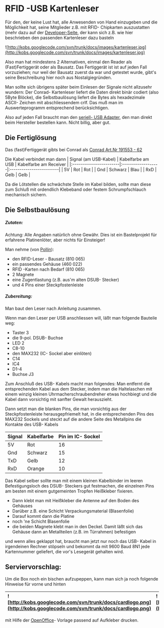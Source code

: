 # RFID -USB Kartenleser #


Für den, der keine Lust hat, alle Anwesenden von Hand einzugeben und die Möglichkeit hat, seine Mitglieder z.B. mit RFID- Chipkarten auszustatten (mehr dazu auf der [Developer-Seite](develop.md), der kann sich z.B. wie hier beschrieben den passenden Kartenleser dazu basteln

![http://kobs.googlecode.com/svn/trunk/docs/images/kartenleser.jpg](http://kobs.googlecode.com/svn/trunk/docs/images/kartenleser.jpg)

Also man hat mindestens 2 Alternativen, einmal den Reader als (Fast)Fertiggerät oder als Bausatz. Das Fertiggerät ist ist auf jeden Fall vorzuziehen; nur weil der Bausatz zuerst da war und getestet wurde, gibt's seine Beschreibung hier noch aus Nostalgiegründen.


Man sollte sich übrigens später beim Einlesen der Signale nicht allzusehr wundern: Der Conrad- Kartenleser liefert die Daten direkt binär codiert (also 5Byte Blöcke), die Selbstbaulösung liefert die Bytes als hexadezimale ASCII- Zeichen mit abschliessendem crlf. Das muß man im Auswerteprogramm entsprechend berücksichtigen.





Also auf jeden Fall braucht man den
[seriell- USB Adapter](http://www.ftdichip.com/Products/EvaluationKits/TTL-232R.htm), den man direkt beim Hersteller bestellen kann. Nicht billig, aber gut.


## Die Fertiglösung ##
Das (fast)Fertiggerät gibts bei Conrad als [Conrad Art.Nr 191553 - 62 ](http://www1.conrad.de/scripts/wgate/zcop_b2c/~flNlc3Npb249UDkwV0dBVEU6Q19BR0FURTE3OjAwMDUuMDBlZi45NjRlNGM1YSZ+aHR0cF9jb250ZW50X2NoYXJzZXQ9aXNvLTg4NTktMSZ+U3RhdGU9NDA2MDczMTQ0====?~template=PCAT_suchergebnis&p_searchstring=191553&p_back_template=&zhmmh_area_kz=62&sp_insert_kz=62&s_haupt_kategorie=&p_page_to_display=DirektSearch&p_load_area=$ROOT&p_artikelbilder_mode=&p_sortopt=&page=&p_catalog_max_results=20#)

Die Kabel verbindet man dann
|  Signal (am USB-Kabel)  |  Kabelfarbe am USB |  Kabelfarbe am Receiver  |
|:------------------------|:-------------------|:-------------------------|
|   5V     |  Rot      |  Rot  |
|   Gnd    |  Schwarz  |  Blau  |
|   RxD    |  Gelb     |  Gelb  |



Da die Lötstellen die schwächste Stelle im Kabel bilden, sollte man diese zum Schluß mit ordendlich Klebeband oder festem Schrumpfschlauch mechanisch sichern.


## Die Selbstbaulösung ##


##### Zutaten: #####

Achtung: Alle Angaben natürlich ohne Gewähr. Dies ist ein Bastelprojekt für erfahrene Platinenlöter, aber nichts für Einsteiger!

Man nehme (von [Pollin](http://www.pollin.de)):
  * den RFID-Leser - Bausatz (810 065)
  * ein passendes Gehäuse (460 022)
  * RFID -Karten nach Bedarf (810 065)
  * 2 Magnete
  * eine Zugentlastung (z.B. aus'm alten DSUB- Stecker)
  * und 4 Pins einer Steckpfostenleiste


##### Zubereitung: #####

Man baut den Leser nach Anleitung zusammen.

Wenn man den Leser per USB anschliessen will, läßt man folgende Bauteile weg:
  * Taster 3
  * die 9-pol. DSUB- Buchse
  * LED 2
  * C8-10
  * den MAX232 (IC- Sockel aber einlöten)
  * C14
  * IC4
  * D1-4
  * Buchse J3


Zum Anschluß des USB- Kabels macht man folgendes: Man entfernt die entsprechenden Kabel aus dem Stecker, indem man die Haltelaschen mit einem winzig kleinen Uhrmacherschraubendreher etwas hochbiegt und die Kabel dann vorsichtig mit sanfter Gewalt herauszieht.

Dann setzt man die blanken Pins, die man vorsichtig aus der Steckpfostenleiste herausgepfriemelt hat, in die entsprechenden Pins des MAX232 Sockels und steckt auf die andere Seite des Metallpins die Kontakte des USB- Kabels

|  Signal  |  Kabelfarbe  |  Pin im IC- Sockel  |
|:---------|:-------------|:--------------------|
|   5V     |  Rot      |  16  |
|   Gnd    |  Schwarz  |  15  |
|   TxD    |  Gelb     |  12  |
|   RxD    |  Orange   |  10  |


Das Kabel selber sollte man mit einem kleinen Kabelbinder im leeren Befestigungsloch des DSUB- Steckers gut festmachen, die einzelnen Pins am besten mit einem gutgemeinten Tropfen Heißkleber fixieren.


  * Dann  klebt man mit Heißkleber die Antenne auf den Boden des Gehäuses
  * Darüber z.B. eine Schicht Verpackungsmaterial (Blasenfolie)
  * Darauf kommt dann die Platine
  * noch 'ne Schicht Blasenfolie
  * die beiden Magnete klebt man in den Deckel. Damit läßt sich das Gehäuse dann an Metallteilen (z.B. im Türrahmen) befestigen



und wenn alles geklappt hat, braucht man jetzt nur noch das USB- Kabel in irgendeinen Rechner stöpseln und bekommt da mit 9600 Baud 8N1 jede Kartennummer geliefert, die vor's Lesegerät gehalten wird.


## Serviervorschlag: ##

Um die Box noch ein bischen aufzupeppen, kann man sich ja noch folgende Hinweise für vorne und hinten

| ![http://kobs.googlecode.com/svn/trunk/docs/cardlogo.png](http://kobs.googlecode.com/svn/trunk/docs/cardlogo.png) | ![http://kobs.googlecode.com/svn/trunk/docs/Magnetic_fields.png](http://kobs.googlecode.com/svn/trunk/docs/Magnetic_fields.png) |
|:------------------------------------------------------------------------------------------------------------------|:--------------------------------------------------------------------------------------------------------------------------------|

mit Hilfe der [OpenOffice](http://kobs.googlecode.com/svn/trunk/docs/labeldocs.zip)- Vorlage passend auf Aufkleber drucken.